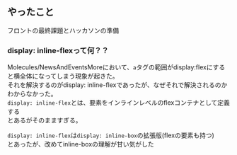 ## やったこと
フロントの最終課題とハッカソンの準備  

### display: inline-flexって何？？
Molecules/NewsAndEventsMoreにおいて、`a`タグの範囲がdisplay:flexにすると横全体になってしまう現象が起きた。  
それを解決するのがdisplay: inline-flexであったが、なぜそれで解決されるのかわからなかった。  
`display: inline-flex`とは、要素をインラインレベルのflexコンテナとして定義する  
とあるがそのまますぎる。  

`display: inline-flex`は`display: inline-box`の拡張版(flexの要素も持つ)  
とあったが、改めてinline-boxの理解が甘い気がした  
